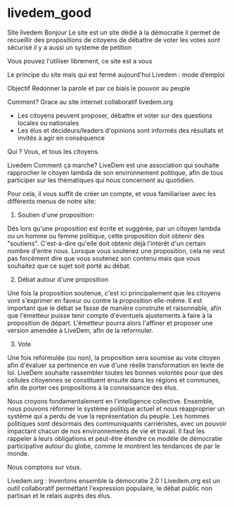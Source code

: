 # livedem_good
Site livedem
Bonjour
Le site est un site dédié à la démocratie
il permet de recueillir des propositions de citoyens
de débattre
de voter
les votes sont sécurisé
il y a aussi un systeme de petition

Vous pouvez l'utiliser librement, ce site est a vous

Le principe du site mais qui est fermé aujourd'hui
Livedem : mode d’emploi

Objectif 
Redonner la parole et par ce biais le pouvoir au peuple

Comment?
Grace au site internet collaboratif livedem.org
- Les citoyens peuvent proposer, débattre et voter sur des questions locales ou nationales
- Les élus et décideurs/leaders d'opinions sont informés des résultats et invités à agir en conséquence

Qui ?
Vous, et tous les citoyens.


Livedem Comment ça marche?
LiveDem est une association qui souhaite rapprocher le citoyen lambda de son environnement politique, afin de tous participer sur les thématiques qui nous concernent au quotidien.

Pour cela, il vous suffit de créer un compte, et vous familiariser avec les différents menus de notre site:

1. Soutien d'une proposition:

Dès lors qu'une proposition est écrite et suggérée, par un citoyen lambda ou un homme ou femme politique, cette proposition doit obtenir des "soutiens". C'est-à-dire qu'elle doit obtenir déjà l'intérêt d'un certain nombre d'entre nous. Lorsque vous soutenez une proposition, cela ne veut pas forcément dire que vous soutenez son contenu mais que vous souhaitez que ce sujet soit porté au débat.

2. Débat autour d'une proposition

Une fois la proposition soutenue, c'est ici principalement que les citoyens vont s'exprimer en faveur ou contre la proposition elle-même. Il est important que le débat se fasse de manière construite et raisonnable, afin que l'émetteur puisse tenir compte d'éventuels ajustements à faire à la proposition de départ. L'émetteur pourra alors l'affiner et proposer une version amendée à LiveDem, afin de la reformuler.

3. Vote

Une fois reformulée (ou non), la proposition sera soumise au vote citoyen afin d'évaluer sa pertinence en vue d'une réelle transformation en texte de loi. LiveDem souhaite rassembler toutes les bonnes volontés pour que des cellules citoyennes se constituent ensuite dans les régions et communes, afin de porter ces propositions à la connaissance des élus.



Nous croyons fondamentalement en l'intelligence collective. Ensemble, nous pouvons réformer le système politique actuel et nous réapproprier un système qui a perdu de vue la représentation du peuple. Les hommes politiques sont désormais des communiquants carriéristes, avec un pouvoir impactant chacun de nos environnements de vie et travail. Il faut les rappeler à leurs obligations et peut-être étendre ce modéle de démocratie participative autour du globe, comme le montrent les tendances de par le monde.

Nous comptons sur vous.





Livedem.org : Inventons ensemble la démocratie 2.0 !
Livedem.org est un outil collaboratif permettant l'expression populaire, le débat public non partisan et le relais auprès des élus.
